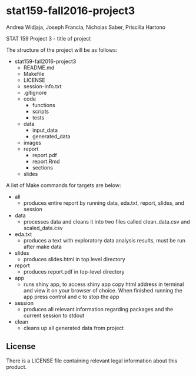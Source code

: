 # stat159-fall2016-project3

Andrea Widjaja, Joseph Francia, Nicholas Saber, Priscilla Hartono

STAT 159 Project 3 - title of project

The structure of the project will be as follows:  

* stat159-fall2016-project3
	* README.md
	* Makefile
	* LICENSE
	* session-info.txt
	* .gitignore
	* code
		* functions
		* scripts
		* tests
	* data  
		* input_data
		* generated_data
	* images
	* report
		* report.pdf
		* report.Rmd
		* sections
	* slides


A list of Make commands for targets are below:

* all
  * produces entire report by running data, eda.txt, report, slides, and session
* data
	* processes data and cleans it into two files called clean_data.csv and scaled_data.csv
* eda.txt
	* produces a text with exploratory data analysis results, must be run after make data 
* slides
	* produces slides.html in top level directory
* report
	* produces report.pdf in top-level directory
* app
	* runs shiny app, to access shiny app copy html address in terminal and view it on your browser of choice. When finished running the app press control and c to stop the app
* session
	* produces all relevant information regarding packages and the current session to stdout
* clean
	* cleans up all generated data from project

	
License
--
There is a LICENSE file containing relevant legal information about this product.


